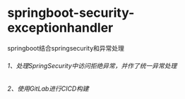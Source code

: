 # springboot-security-exceptionhandler
springboot结合springsecurity和异常处理

###### 1、处理SpringSecurity中访问拒绝异常，并作了统一异常处理
###### 2、使用GitLab进行CICD构建
